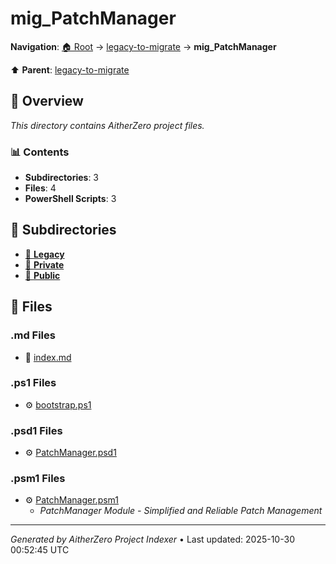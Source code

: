 # mig_PatchManager

**Navigation**: [🏠 Root](../../index.md) → [legacy-to-migrate](../index.md) → **mig_PatchManager**

⬆️ **Parent**: [legacy-to-migrate](../index.md)

## 📖 Overview

*This directory contains AitherZero project files.*

### 📊 Contents

- **Subdirectories**: 3
- **Files**: 4
- **PowerShell Scripts**: 3

## 📁 Subdirectories

- [📂 **Legacy**](./Legacy/index.md)
- [📂 **Private**](./Private/index.md)
- [📂 **Public**](./Public/index.md)

## 📄 Files

### .md Files

- 📝 [index.md](./index.md)

### .ps1 Files

- ⚙️ [bootstrap.ps1](./bootstrap.ps1)

### .psd1 Files

- ⚙️ [PatchManager.psd1](./PatchManager.psd1)

### .psm1 Files

- ⚙️ [PatchManager.psm1](./PatchManager.psm1)
  - *PatchManager Module - Simplified and Reliable Patch Management*

---

*Generated by AitherZero Project Indexer* • Last updated: 2025-10-30 00:52:45 UTC

